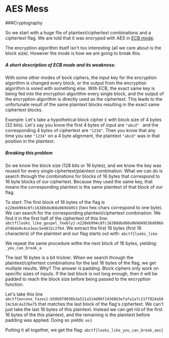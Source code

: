 # AES Mess
###Cryptography

So we start with a huge file of plaintext/ciphertext combinations and a ciphertext flag. We are told that it was encryped with AES in [ECB mode](https://en.wikipedia.org/wiki/Block_cipher_mode_of_operation#Electronic_Codebook_.28ECB.29). 

The encryption algorithm itself isn't too interesting (all we care about is the block size). However the mode is how we are going to break this.

##### A short description of ECB mode and its weakness:
With some other modes of bock ciphers, the input key for the encryption algorithm is changed every block, or the output from the encryption algorithm is xored with something else. With ECB, the exact same key is being fed into the encryption algorithm every single block, and the output of the encryption algorithm is directly used as the ciphertext. This leads to the unfortunate result of the same plaintext blocks resulting in the exact same ciphertext blocks.

Example: Let's take a hypothetical block cipher `E` with block size of 4 bytes (32 bits). Let's say you know the first 4 bytes of input are `"abcd" ` and the corresponding 4 bytes of ciphertext are `"1234"`. Then you know that any time you see `"1234"` on a 4 byte alignment, the plaintext `"abcd"` was in that position in the plaintext.

##### Breaking this problem
So we know the block size (128 bits or 16 bytes), and we know the key was reused for every single ciphertext/plaintext combination. What we can do is search through the combinations for blocks of 16 bytes that correspond to 16 byte blocks of our ciphertext. Because they used the same key, that means the corresponding plaintext is the same plaintext of that block of our flag. 

To start: The first block of 16 bytes of the flag is `e220eb994c8fc16388dbd60a969d4953` (two hex chars correspond to one byte). We can search for the corresponding plaintext/ciphertext combination. We find it in the first half of the ciphertext of this line: `abctf{looks_like_gospel_feebly}:e220eb994c8fc16388dbd60a969d49536d896bd7d6da9c4ce3eac5e4832c2f64`. We extract the first 16 bytes (first 16 characters) of the plaintext and our flag starts out with: `abctf{looks_like`

We repeat the same procedure withe the next block of 16 bytes, yielding: `_you_can_break_a`

The last 16 bytes is a bit trickier. When we search through the plaintext/ciphertext combinations for the last 16 bytes of the flag, we get multiple results. Why? The answer is padding. Block ciphers only work on specific sizes of inputs. If the last block is not long enough, then it will be padded to reach the block size before being passed to the encryption function. 

Let's take this line `abctf{eocene_fazes}:b58b970036b3a521a314d06f1436863efafa1a7c21ff824a5824c5dc4a376e75` that matches the last block of the flag's ciphertext. We can't just take the last 16 bytes of this plaintext. Instead we can get rid of the first 16 bytes of the this plaintext, and the remaining is the plaintext before padding was applied. Doing so yields: `es}`

Putting it all together, we get the flag: `abctf{looks_like_you_can_break_aes}`
